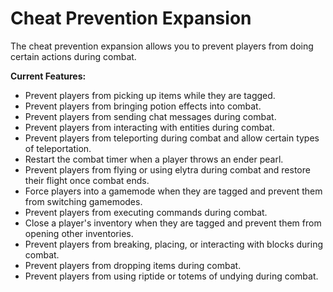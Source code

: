 # Cheat Prevention Expansion
The cheat prevention expansion allows you to prevent players from doing certain actions during combat.

**Current Features:**
- Prevent players from picking up items while they are tagged.
- Prevent players from bringing potion effects into combat.
- Prevent players from sending chat messages during combat.
- Prevent players from interacting with entities during combat.
- Prevent players from teleporting during combat and allow certain types of teleportation.
- Restart the combat timer when a player throws an ender pearl.
- Prevent players from flying or using elytra during combat and restore their flight once combat ends.
- Force players into a gamemode when they are tagged and prevent them from switching gamemodes.
- Prevent players from executing commands during combat.
- Close a player's inventory when they are tagged and prevent them from opening other inventories.
- Prevent players from breaking, placing, or interacting with blocks during combat.
- Prevent players from dropping items during combat.
- Prevent players from using riptide or totems of undying during combat.